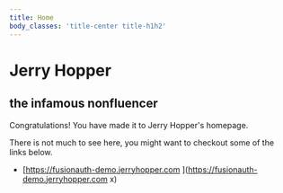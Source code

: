 ```yaml
---
title: Home
body_classes: 'title-center title-h1h2'
---
```


# Jerry Hopper
## the infamous nonfluencer

Congratulations! You have made it to Jerry Hopper's homepage.

There is not much to see here, you might want to checkout some of the links below.

* [https://fusionauth-demo.jerryhopper.com ](https://fusionauth-demo.jerryhopper.com x)




